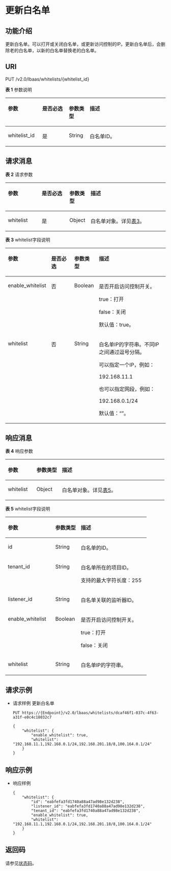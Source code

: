 # 更新白名单<a name="elb_zq_bm_0004"></a>

## 功能介绍<a name="section25599027"></a>

更新白名单。可以打开或关闭白名单，或更新访问控制的IP。更新白名单后，会删除老的白名单，以新的白名单替换老的白名单。

## URI<a name="section29064658"></a>

PUT /v2.0/lbaas/whitelists/\{whitelist\_id\}

**表 1**  参数说明

<a name="table7796376"></a>
<table><thead align="left"><tr id="row40506252"><th class="cellrowborder" valign="top" width="21.42785721427857%" id="mcps1.2.5.1.1"><p id="p59780960"><a name="p59780960"></a><a name="p59780960"></a>参数</p>
</th>
<th class="cellrowborder" valign="top" width="16.61833816618338%" id="mcps1.2.5.1.2"><p id="p6960976515"><a name="p6960976515"></a><a name="p6960976515"></a>是否必选</p>
</th>
<th class="cellrowborder" valign="top" width="12.998700129987%" id="mcps1.2.5.1.3"><p id="p38680022"><a name="p38680022"></a><a name="p38680022"></a>参数类型</p>
</th>
<th class="cellrowborder" valign="top" width="48.95510448955104%" id="mcps1.2.5.1.4"><p id="p46074055"><a name="p46074055"></a><a name="p46074055"></a>描述</p>
</th>
</tr>
</thead>
<tbody><tr id="row41011006"><td class="cellrowborder" valign="top" width="21.42785721427857%" headers="mcps1.2.5.1.1 "><p id="p33557152"><a name="p33557152"></a><a name="p33557152"></a>whitelist_id</p>
</td>
<td class="cellrowborder" valign="top" width="16.61833816618338%" headers="mcps1.2.5.1.2 "><p id="p33774807"><a name="p33774807"></a><a name="p33774807"></a>是</p>
</td>
<td class="cellrowborder" valign="top" width="12.998700129987%" headers="mcps1.2.5.1.3 "><p id="p51404875"><a name="p51404875"></a><a name="p51404875"></a>String</p>
</td>
<td class="cellrowborder" valign="top" width="48.95510448955104%" headers="mcps1.2.5.1.4 "><p id="p3045347"><a name="p3045347"></a><a name="p3045347"></a>白名单ID。</p>
</td>
</tr>
</tbody>
</table>

## 请求消息<a name="section5427073"></a>

**表 2**  请求参数

<a name="table25240599"></a>
<table><thead align="left"><tr id="row39640618"><th class="cellrowborder" valign="top" width="21.13%" id="mcps1.2.5.1.1"><p id="p56773510"><a name="p56773510"></a><a name="p56773510"></a>参数</p>
</th>
<th class="cellrowborder" valign="top" width="17.27%" id="mcps1.2.5.1.2"><p id="p35251631"><a name="p35251631"></a><a name="p35251631"></a>是否必选</p>
</th>
<th class="cellrowborder" valign="top" width="13.18%" id="mcps1.2.5.1.3"><p id="p36809868"><a name="p36809868"></a><a name="p36809868"></a>参数类型</p>
</th>
<th class="cellrowborder" valign="top" width="48.42%" id="mcps1.2.5.1.4"><p id="p9493129175219"><a name="p9493129175219"></a><a name="p9493129175219"></a>描述</p>
</th>
</tr>
</thead>
<tbody><tr id="row51856004"><td class="cellrowborder" valign="top" width="21.13%" headers="mcps1.2.5.1.1 "><p id="p39586799"><a name="p39586799"></a><a name="p39586799"></a>whitelist</p>
</td>
<td class="cellrowborder" valign="top" width="17.27%" headers="mcps1.2.5.1.2 "><p id="p52414126"><a name="p52414126"></a><a name="p52414126"></a>是</p>
</td>
<td class="cellrowborder" valign="top" width="13.18%" headers="mcps1.2.5.1.3 "><p id="p17685802"><a name="p17685802"></a><a name="p17685802"></a>Object</p>
</td>
<td class="cellrowborder" valign="top" width="48.42%" headers="mcps1.2.5.1.4 "><p id="p23263818"><a name="p23263818"></a><a name="p23263818"></a>白名单对象。详见<a href="#table8047771">表3</a>。</p>
</td>
</tr>
</tbody>
</table>

**表 3**  whitelist字段说明

<a name="table8047771"></a>
<table><thead align="left"><tr id="row55214998"><th class="cellrowborder" valign="top" width="21.39%" id="mcps1.2.5.1.1"><p id="p43229817"><a name="p43229817"></a><a name="p43229817"></a>参数</p>
</th>
<th class="cellrowborder" valign="top" width="16.98%" id="mcps1.2.5.1.2"><p id="p11954326"><a name="p11954326"></a><a name="p11954326"></a>是否必选</p>
</th>
<th class="cellrowborder" valign="top" width="13.25%" id="mcps1.2.5.1.3"><p id="p28776339"><a name="p28776339"></a><a name="p28776339"></a>参数类型</p>
</th>
<th class="cellrowborder" valign="top" width="48.38%" id="mcps1.2.5.1.4"><p id="p49182104"><a name="p49182104"></a><a name="p49182104"></a>描述</p>
</th>
</tr>
</thead>
<tbody><tr id="row24327502"><td class="cellrowborder" valign="top" width="21.39%" headers="mcps1.2.5.1.1 "><p id="p24370652"><a name="p24370652"></a><a name="p24370652"></a>enable_whitelist</p>
</td>
<td class="cellrowborder" valign="top" width="16.98%" headers="mcps1.2.5.1.2 "><p id="p27865835"><a name="p27865835"></a><a name="p27865835"></a>否</p>
</td>
<td class="cellrowborder" valign="top" width="13.25%" headers="mcps1.2.5.1.3 "><p id="p19315100237"><a name="p19315100237"></a><a name="p19315100237"></a>Boolean</p>
</td>
<td class="cellrowborder" valign="top" width="48.38%" headers="mcps1.2.5.1.4 "><p id="p18641129"><a name="p18641129"></a><a name="p18641129"></a>是否开启访问控制开关。</p>
<p id="p952924417504"><a name="p952924417504"></a><a name="p952924417504"></a>true：打开</p>
<p id="p315412015112"><a name="p315412015112"></a><a name="p315412015112"></a>false：关闭</p>
<p id="p19957125510422"><a name="p19957125510422"></a><a name="p19957125510422"></a>默认值：true。</p>
</td>
</tr>
<tr id="row7507204"><td class="cellrowborder" valign="top" width="21.39%" headers="mcps1.2.5.1.1 "><p id="p4103816"><a name="p4103816"></a><a name="p4103816"></a>whitelist</p>
</td>
<td class="cellrowborder" valign="top" width="16.98%" headers="mcps1.2.5.1.2 "><p id="p63973680"><a name="p63973680"></a><a name="p63973680"></a>否</p>
</td>
<td class="cellrowborder" valign="top" width="13.25%" headers="mcps1.2.5.1.3 "><p id="p14485605"><a name="p14485605"></a><a name="p14485605"></a>String</p>
</td>
<td class="cellrowborder" valign="top" width="48.38%" headers="mcps1.2.5.1.4 "><p id="p058752114472"><a name="p058752114472"></a><a name="p058752114472"></a>白名单IP的字符串。不同IP之间通过逗号分隔。</p>
<p id="p2602102514718"><a name="p2602102514718"></a><a name="p2602102514718"></a>可以指定一个IP，例如：</p>
<p id="p918264520479"><a name="p918264520479"></a><a name="p918264520479"></a>192.168.11.1</p>
<p id="p29586371"><a name="p29586371"></a><a name="p29586371"></a>也可以指定网段，例如：</p>
<p id="p8879143214717"><a name="p8879143214717"></a><a name="p8879143214717"></a>192.168.0.1/24</p>
<p id="p28402003453"><a name="p28402003453"></a><a name="p28402003453"></a>默认值：“”。</p>
</td>
</tr>
</tbody>
</table>

## 响应消息<a name="section48843660"></a>

**表 4**  响应参数

<a name="table1999612"></a>
<table><thead align="left"><tr id="row64631692"><th class="cellrowborder" valign="top" width="18%" id="mcps1.2.4.1.1"><p id="p675705"><a name="p675705"></a><a name="p675705"></a>参数</p>
</th>
<th class="cellrowborder" valign="top" width="16%" id="mcps1.2.4.1.2"><p id="p54732163"><a name="p54732163"></a><a name="p54732163"></a>参数类型</p>
</th>
<th class="cellrowborder" valign="top" width="66%" id="mcps1.2.4.1.3"><p id="p4120209"><a name="p4120209"></a><a name="p4120209"></a>描述</p>
</th>
</tr>
</thead>
<tbody><tr id="row65301516"><td class="cellrowborder" valign="top" width="18%" headers="mcps1.2.4.1.1 "><p id="p54931419"><a name="p54931419"></a><a name="p54931419"></a>whitelist</p>
</td>
<td class="cellrowborder" valign="top" width="16%" headers="mcps1.2.4.1.2 "><p id="p20259943"><a name="p20259943"></a><a name="p20259943"></a>Object</p>
</td>
<td class="cellrowborder" valign="top" width="66%" headers="mcps1.2.4.1.3 "><p id="p30442647"><a name="p30442647"></a><a name="p30442647"></a>白名单对象。详见<a href="#table5548368">表5</a>。</p>
</td>
</tr>
</tbody>
</table>

**表 5**  whitelist字段说明

<a name="table5548368"></a>
<table><thead align="left"><tr id="elb_zq_bm_0001_row45839354"><th class="cellrowborder" valign="top" width="33.573357335733576%" id="mcps1.2.4.1.1"><p id="elb_zq_bm_0001_p22000213"><a name="elb_zq_bm_0001_p22000213"></a><a name="elb_zq_bm_0001_p22000213"></a>参数</p>
</th>
<th class="cellrowborder" valign="top" width="18.011801180118013%" id="mcps1.2.4.1.2"><p id="elb_zq_bm_0001_p37186841"><a name="elb_zq_bm_0001_p37186841"></a><a name="elb_zq_bm_0001_p37186841"></a>参数类型</p>
</th>
<th class="cellrowborder" valign="top" width="48.41484148414841%" id="mcps1.2.4.1.3"><p id="elb_zq_bm_0001_p59344108"><a name="elb_zq_bm_0001_p59344108"></a><a name="elb_zq_bm_0001_p59344108"></a>描述</p>
</th>
</tr>
</thead>
<tbody><tr id="elb_zq_bm_0001_row42143481"><td class="cellrowborder" valign="top" width="33.573357335733576%" headers="mcps1.2.4.1.1 "><p id="elb_zq_bm_0001_p58178790"><a name="elb_zq_bm_0001_p58178790"></a><a name="elb_zq_bm_0001_p58178790"></a>id</p>
</td>
<td class="cellrowborder" valign="top" width="18.011801180118013%" headers="mcps1.2.4.1.2 "><p id="elb_zq_bm_0001_p8601456153613"><a name="elb_zq_bm_0001_p8601456153613"></a><a name="elb_zq_bm_0001_p8601456153613"></a>String</p>
</td>
<td class="cellrowborder" valign="top" width="48.41484148414841%" headers="mcps1.2.4.1.3 "><p id="elb_zq_bm_0001_p62933377"><a name="elb_zq_bm_0001_p62933377"></a><a name="elb_zq_bm_0001_p62933377"></a>白名单的ID。</p>
</td>
</tr>
<tr id="elb_zq_bm_0001_row29529486"><td class="cellrowborder" valign="top" width="33.573357335733576%" headers="mcps1.2.4.1.1 "><p id="elb_zq_bm_0001_p43078143"><a name="elb_zq_bm_0001_p43078143"></a><a name="elb_zq_bm_0001_p43078143"></a>tenant_id</p>
</td>
<td class="cellrowborder" valign="top" width="18.011801180118013%" headers="mcps1.2.4.1.2 "><p id="elb_zq_bm_0001_p66777590"><a name="elb_zq_bm_0001_p66777590"></a><a name="elb_zq_bm_0001_p66777590"></a>String</p>
</td>
<td class="cellrowborder" valign="top" width="48.41484148414841%" headers="mcps1.2.4.1.3 "><p id="elb_zq_bm_0001_p40275672"><a name="elb_zq_bm_0001_p40275672"></a><a name="elb_zq_bm_0001_p40275672"></a>白名单所在的项目ID。</p>
<p id="elb_zq_bm_0001_p13774541163418"><a name="elb_zq_bm_0001_p13774541163418"></a><a name="elb_zq_bm_0001_p13774541163418"></a>支持的最大字符长度：255</p>
</td>
</tr>
<tr id="elb_zq_bm_0001_row26936734"><td class="cellrowborder" valign="top" width="33.573357335733576%" headers="mcps1.2.4.1.1 "><p id="elb_zq_bm_0001_p34391822"><a name="elb_zq_bm_0001_p34391822"></a><a name="elb_zq_bm_0001_p34391822"></a>listener_id</p>
</td>
<td class="cellrowborder" valign="top" width="18.011801180118013%" headers="mcps1.2.4.1.2 "><p id="elb_zq_bm_0001_p1044313103716"><a name="elb_zq_bm_0001_p1044313103716"></a><a name="elb_zq_bm_0001_p1044313103716"></a>String</p>
</td>
<td class="cellrowborder" valign="top" width="48.41484148414841%" headers="mcps1.2.4.1.3 "><p id="elb_zq_bm_0001_p24747384"><a name="elb_zq_bm_0001_p24747384"></a><a name="elb_zq_bm_0001_p24747384"></a>白名单关联的监听器ID。</p>
</td>
</tr>
<tr id="elb_zq_bm_0001_row21399872"><td class="cellrowborder" valign="top" width="33.573357335733576%" headers="mcps1.2.4.1.1 "><p id="elb_zq_bm_0001_p55668057"><a name="elb_zq_bm_0001_p55668057"></a><a name="elb_zq_bm_0001_p55668057"></a>enable_whitelist</p>
</td>
<td class="cellrowborder" valign="top" width="18.011801180118013%" headers="mcps1.2.4.1.2 "><p id="elb_zq_bm_0001_p12818767"><a name="elb_zq_bm_0001_p12818767"></a><a name="elb_zq_bm_0001_p12818767"></a>Boolean</p>
</td>
<td class="cellrowborder" valign="top" width="48.41484148414841%" headers="mcps1.2.4.1.3 "><p id="elb_zq_bm_0001_p31687177"><a name="elb_zq_bm_0001_p31687177"></a><a name="elb_zq_bm_0001_p31687177"></a>是否开启访问控制开关。</p>
<p id="elb_zq_bm_0001_p07333135114"><a name="elb_zq_bm_0001_p07333135114"></a><a name="elb_zq_bm_0001_p07333135114"></a>true：打开</p>
<p id="elb_zq_bm_0001_p57393175115"><a name="elb_zq_bm_0001_p57393175115"></a><a name="elb_zq_bm_0001_p57393175115"></a>false：关闭</p>
</td>
</tr>
<tr id="elb_zq_bm_0001_row16749139"><td class="cellrowborder" valign="top" width="33.573357335733576%" headers="mcps1.2.4.1.1 "><p id="elb_zq_bm_0001_p14503023"><a name="elb_zq_bm_0001_p14503023"></a><a name="elb_zq_bm_0001_p14503023"></a>whitelist</p>
</td>
<td class="cellrowborder" valign="top" width="18.011801180118013%" headers="mcps1.2.4.1.2 "><p id="elb_zq_bm_0001_p33894211"><a name="elb_zq_bm_0001_p33894211"></a><a name="elb_zq_bm_0001_p33894211"></a>String</p>
</td>
<td class="cellrowborder" valign="top" width="48.41484148414841%" headers="mcps1.2.4.1.3 "><p id="elb_zq_bm_0001_p61076600"><a name="elb_zq_bm_0001_p61076600"></a><a name="elb_zq_bm_0001_p61076600"></a>白名单IP的字符串。</p>
</td>
</tr>
</tbody>
</table>

## 请求示例<a name="section2057311372416"></a>

-   请求样例 更新白名单

    ```
    PUT https://{Endpoint}/v2.0/lbaas/whitelists/dcaf46f1-037c-4f63-a31f-e0c4c18032c7 
    
    { 
        "whitelist": { 
            "enable_whitelist": true,  
            "whitelist": "192.168.11.1,192.168.0.1/24,192.168.201.18/8,100.164.0.1/24" 
        } 
    }
    ```


## 响应示例<a name="section18281431163411"></a>

-   响应样例

    ```
    { 
        "whitelist": { 
            "id": "eabfefa3fd1740a88a47ad98e132d238",  
            "listener_id": "eabfefa3fd1740a88a47ad98e132d238",  
            "tenant_id": "eabfefa3fd1740a88a47ad98e132d238",  
            "enable_whitelist": true,  
            "whitelist": "192.168.11.1,192.168.0.1/24,192.168.201.18/8,100.164.0.1/24" 
        } 
    }
    ```


## 返回码<a name="section499312491792"></a>

请参见[状态码](状态码.md)。

